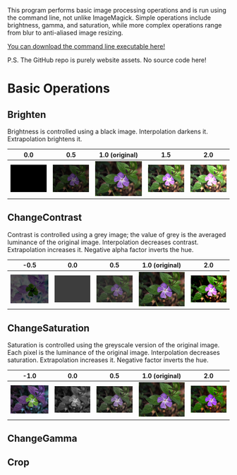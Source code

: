 This program performs basic image processing operations and is run using the command line, not unlike ImageMagick. Simple operations include brightness, gamma, and saturation, while more complex operations range from blur to anti-aliased image resizing.

[You can download the command line executable here!]()

P.S. The GitHub repo is purely website assets. No source code here!

# Basic Operations
## Brighten

Brightness is controlled using a black image. Interpolation darkens it. Extrapolation brightens it.

0.0 | 0.5 | 1.0 (original) | 1.5 | 2.0
--- | --- | --- | --- | ---
[![](https://raw.githubusercontent.com/rnlee0054/163.1Website/master/images/brightness0.0.bmp)](https://raw.githubusercontent.com/rnlee0054/163.1Website/master/images/brightness0.0.bmp) | [![](https://raw.githubusercontent.com/rnlee0054/163.1Website/master/images/brightness0.5.bmp)](https://raw.githubusercontent.com/rnlee0054/163.1Website/master/images/brightness0.5.bmp) | [![](https://raw.githubusercontent.com/rnlee0054/163.1Website/master/images/brightness1.0.bmp)](https://raw.githubusercontent.com/rnlee0054/163.1Website/master/images/brightness1.0.bmp) | [![](https://raw.githubusercontent.com/rnlee0054/163.1Website/master/images/brightness1.5.bmp)](https://raw.githubusercontent.com/rnlee0054/163.1Website/master/images/brightness1.5.bmp) | [![](https://raw.githubusercontent.com/rnlee0054/163.1Website/master/images/brightness2.0.bmp)](https://raw.githubusercontent.com/rnlee0054/163.1Website/master/images/brightness2.0.bmp)

## ChangeContrast

Contrast is controlled using a grey image; the value of grey is the averaged luminance of the original image. Interpolation decreases contrast. Extrapolation increases it. Negative alpha factor inverts the hue.

-0.5 | 0.0 | 0.5 | 1.0 (original) | 2.0
--- | --- | --- | --- | ---
[![](https://raw.githubusercontent.com/rnlee0054/163.1Website/master/images/contrast-0.5.bmp)](https://raw.githubusercontent.com/rnlee0054/163.1Website/master/images/contrast-0.5.bmp) | [![](https://raw.githubusercontent.com/rnlee0054/163.1Website/master/images/contrast0.0.bmp)](https://raw.githubusercontent.com/rnlee0054/163.1Website/master/images/contrast0.0.bmp) | [![](https://raw.githubusercontent.com/rnlee0054/163.1Website/master/images/contrast0.5.bmp)](https://raw.githubusercontent.com/rnlee0054/163.1Website/master/images/contrast0.5.bmp) | [![](https://raw.githubusercontent.com/rnlee0054/163.1Website/master/images/contrast1.0.bmp)](https://raw.githubusercontent.com/rnlee0054/163.1Website/master/images/contrast1.0.bmp) | [![](https://raw.githubusercontent.com/rnlee0054/163.1Website/master/images/contrast2.0.bmp)](https://raw.githubusercontent.com/rnlee0054/163.1Website/master/images/contrast2.0.bmp)

## ChangeSaturation

Saturation is controlled using the greyscale version of the original image. Each pixel is the luminance of the original image. Interpolation decreases saturation. Extrapolation increases it. Negative factor inverts the hue.

-1.0 | 0.0 | 0.5 | 1.0 (original) | 2.0
--- | --- | --- | --- | ---
[![](https://raw.githubusercontent.com/rnlee0054/163.1Website/master/images/saturation-1.0.bmp)](https://raw.githubusercontent.com/rnlee0054/163.1Website/master/images/saturation-1.0.bmp) | [![](https://raw.githubusercontent.com/rnlee0054/163.1Website/master/images/saturation0.0.bmp)](https://raw.githubusercontent.com/rnlee0054/163.1Website/master/images/saturation0.0.bmp) | [![](https://raw.githubusercontent.com/rnlee0054/163.1Website/master/images/saturation0.5.bmp)](https://raw.githubusercontent.com/rnlee0054/163.1Website/master/images/saturation0.5.bmp) | [![](https://raw.githubusercontent.com/rnlee0054/163.1Website/master/images/saturation1.0.bmp)](https://raw.githubusercontent.com/rnlee0054/163.1Website/master/images/saturation1.0.bmp) | [![](https://raw.githubusercontent.com/rnlee0054/163.1Website/master/images/saturation2.0.bmp)](https://raw.githubusercontent.com/rnlee0054/163.1Website/master/images/saturation2.0.bmp)

## ChangeGamma
## Crop
